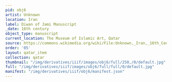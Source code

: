 ```yaml
---
pid: obj6
artist: Unknown
location: Iran
label: Diwan of Jami Manuscript
_date: 16th century
object_type: manuscript
current_location: The Museum of Islamic Art, Qatar
source: https://commons.wikimedia.org/wiki/File:Unknown,_Iran,_16th_Century_-_Diwan_of_Jami_Manuscript_-_Google_Art_Project.jpg
order: '05'
layout: qatar_item
collection: qatar
thumbnail: "/img/derivatives/iiif/images/obj6/full/250,/0/default.jpg"
full: "/img/derivatives/iiif/images/obj6/full/full/0/default.jpg"
manifest: "/img/derivatives/iiif/obj6/manifest.json"
---
```

